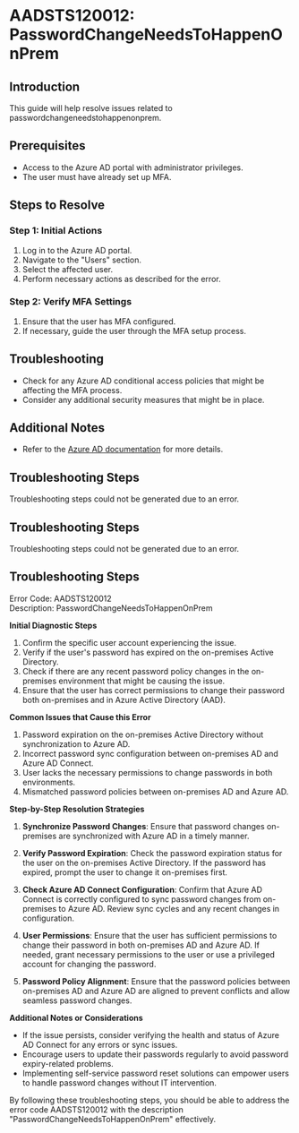 # AADSTS120012: PasswordChangeNeedsToHappenOnPrem

## Introduction

This guide will help resolve issues related to
passwordchangeneedstohappenonprem.

## Prerequisites

* Access to the Azure AD portal with administrator privileges.
* The user must have already set up MFA.

## Steps to Resolve

### Step 1: Initial Actions

1. Log in to the Azure AD portal.
2. Navigate to the "Users" section.
3. Select the affected user.
4. Perform necessary actions as described for the error.

### Step 2: Verify MFA Settings

1. Ensure that the user has MFA configured.
2. If necessary, guide the user through the MFA setup process.

## Troubleshooting

* Check for any Azure AD conditional access policies that might be affecting the
  MFA process.
* Consider any additional security measures that might be in place.

## Additional Notes

* Refer to the
  [Azure AD documentation](https://learn.microsoft.com/en-us/azure/active-directory/)
  for more details.

## Troubleshooting Steps

Troubleshooting steps could not be generated due to an error.

## Troubleshooting Steps

Troubleshooting steps could not be generated due to an error.

## Troubleshooting Steps

Error Code: AADSTS120012\
Description: PasswordChangeNeedsToHappenOnPrem

**Initial Diagnostic Steps**

1. Confirm the specific user account experiencing the issue.
2. Verify if the user's password has expired on the on-premises Active
   Directory.
3. Check if there are any recent password policy changes in the on-premises
   environment that might be causing the issue.
4. Ensure that the user has correct permissions to change their password both
   on-premises and in Azure Active Directory (AAD).

**Common Issues that Cause this Error**

1. Password expiration on the on-premises Active Directory without
   synchronization to Azure AD.
2. Incorrect password sync configuration between on-premises AD and Azure AD
   Connect.
3. User lacks the necessary permissions to change passwords in both
   environments.
4. Mismatched password policies between on-premises AD and Azure AD.

**Step-by-Step Resolution Strategies**

1. **Synchronize Password Changes**: Ensure that password changes on-premises
   are synchronized with Azure AD in a timely manner.

2. **Verify Password Expiration**: Check the password expiration status for the
   user on the on-premises Active Directory. If the password has expired, prompt
   the user to change it on-premises first.

3. **Check Azure AD Connect Configuration**: Confirm that Azure AD Connect is
   correctly configured to sync password changes from on-premises to Azure AD.
   Review sync cycles and any recent changes in configuration.

4. **User Permissions**: Ensure that the user has sufficient permissions to
   change their password in both on-premises AD and Azure AD. If needed, grant
   necessary permissions to the user or use a privileged account for changing
   the password.

5. **Password Policy Alignment**: Ensure that the password policies between
   on-premises AD and Azure AD are aligned to prevent conflicts and allow
   seamless password changes.

**Additional Notes or Considerations**

* If the issue persists, consider verifying the health and status of Azure AD
  Connect for any errors or sync issues.
* Encourage users to update their passwords regularly to avoid password
  expiry-related problems.
* Implementing self-service password reset solutions can empower users to handle
  password changes without IT intervention.

By following these troubleshooting steps, you should be able to address the
error code AADSTS120012 with the description "PasswordChangeNeedsToHappenOnPrem"
effectively.
